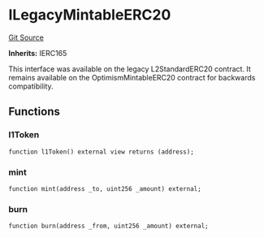 # ILegacyMintableERC20

[Git Source](https://github.com/dwacfn/contracts/blob/67de895b15d7488b46908a69f0cb045943c5c770/src/interfaces/IOptimismMintableERC20.sol)

**Inherits:** IERC165

This interface was available on the legacy L2StandardERC20 contract. It remains available on the OptimismMintableERC20
contract for backwards compatibility.

## Functions

### l1Token

```solidity
function l1Token() external view returns (address);
```

### mint

```solidity
function mint(address _to, uint256 _amount) external;
```

### burn

```solidity
function burn(address _from, uint256 _amount) external;
```
